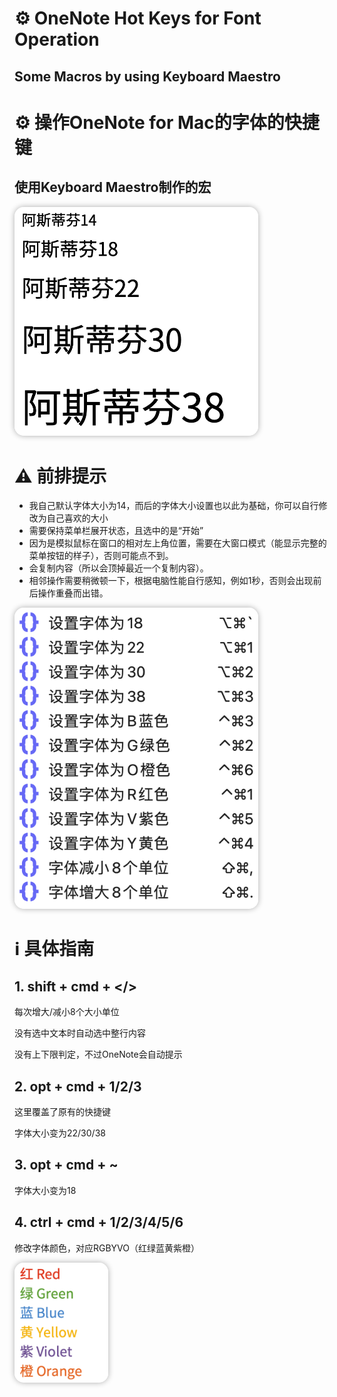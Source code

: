 # ⚙ OneNote Hot Keys for Font Operation
## Some Macros by using Keyboard Maestro

# ⚙ 操作OneNote for Mac的字体的快捷键
## 使用Keyboard Maestro制作的宏

<img src="screenshot2.png" alt="screenshot2 alt" title="Screenshot2" width = 390 style="box-shadow: 0px 0px 10px rgba(0, 0, 0, 0.32);border-radius: 15px;">

# ⚠️ 前排提示
 - 我自己默认字体大小为14，而后的字体大小设置也以此为基础，你可以自行修改为自己喜欢的大小
 - 需要保持菜单栏展开状态，且选中的是“开始”
 - 因为是模拟鼠标在窗口的相对左上角位置，需要在大窗口模式（能显示完整的菜单按钮的样子），否则可能点不到。
 - 会复制内容（所以会顶掉最近一个复制内容）。
 - 相邻操作需要稍微顿一下，根据电脑性能自行感知，例如1秒，否则会出现前后操作重叠而出错。

<img src="screenshot.png" alt="screenshot alt" title="Screenshot" width = 390 style="box-shadow: 0px 0px 10px rgba(0, 0, 0, 0.32);border-radius: 15px;">

# ℹ️ 具体指南

## 1. shift + cmd + </>
每次增大/减小8个大小单位

没有选中文本时自动选中整行内容

没有上下限判定，不过OneNote会自动提示


## 2. opt + cmd + 1/2/3
这里覆盖了原有的快捷键

字体大小变为22/30/38


## 3. opt + cmd + ~
字体大小变为18


## 4. ctrl + cmd + 1/2/3/4/5/6
修改字体颜色，对应RGBYVO（红绿蓝黄紫橙）


<img src="screenshot3.png" alt="screenshot alt" title="Screenshot3" width = 150 style="box-shadow: 0px 0px 10px rgba(0, 0, 0, 0.32);border-radius: 15px;">